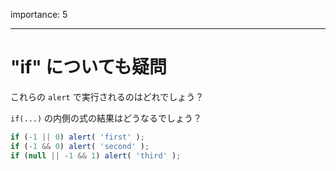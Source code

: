 importance: 5

---

# "if" についても疑問

これらの `alert` で実行されるのはどれでしょう？

`if(...)` の内側の式の結果はどうなるでしょう？

```js
if (-1 || 0) alert( 'first' );
if (-1 && 0) alert( 'second' );
if (null || -1 && 1) alert( 'third' );
```
